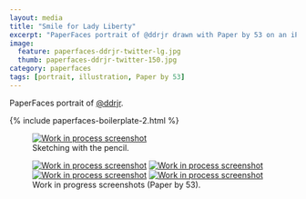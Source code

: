 ```yaml
---
layout: media
title: "Smile for Lady Liberty"
excerpt: "PaperFaces portrait of @ddrjr drawn with Paper by 53 on an iPad."
image: 
  feature: paperfaces-ddrjr-twitter-lg.jpg
  thumb: paperfaces-ddrjr-twitter-150.jpg
category: paperfaces
tags: [portrait, illustration, Paper by 53]
---
```


PaperFaces portrait of <a href="http://twitter.com/ddrjr">@ddrjr</a>.

{% include paperfaces-boilerplate-2.html %}

<figure>
	<a href="{{ site.url }}/images/paperfaces-ddrjr-process-1-lg.jpg"><img src="{{ site.url }}/images/paperfaces-ddrjr-process-1-750.jpg" alt="Work in process screenshot"></a>
	<figcaption>Sketching with the pencil.</figcaption>
</figure>

<figure class="half">
	<a href="{{ site.url }}/images/paperfaces-ddrjr-process-2-lg.jpg"><img src="{{ site.url }}/images/paperfaces-ddrjr-process-2-600.jpg" alt="Work in process screenshot"></a>
	<a href="{{ site.url }}/images/paperfaces-ddrjr-process-3-lg.jpg"><img src="{{ site.url }}/images/paperfaces-ddrjr-process-3-600.jpg" alt="Work in process screenshot"></a>
	<a href="{{ site.url }}/images/paperfaces-ddrjr-process-4-lg.jpg"><img src="{{ site.url }}/images/paperfaces-ddrjr-process-4-600.jpg" alt="Work in process screenshot"></a>
	<a href="{{ site.url }}/images/paperfaces-ddrjr-process-5-lg.jpg"><img src="{{ site.url }}/images/paperfaces-ddrjr-process-5-600.jpg" alt="Work in process screenshot"></a>
	<figcaption>Work in progress screenshots (Paper by 53).</figcaption>
</figure>